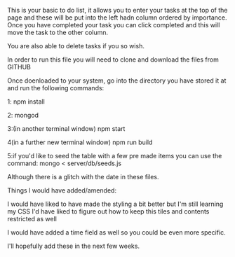 This is your basic to do list, it allows you to enter your tasks at the top of the page and these will be put into the left hadn column ordered by importance. Once you have completed your task you can click completed and this will move the task to the other column. 

You are also able to delete tasks if you so wish. 

In order to run this file you will need to clone and download the files from GITHUB

Once doenloaded to your system, go into the directory you have stored it at and run the following commands:

1: npm install 

2: mongod

3:(in another terminal window) npm start

4(in a further new terminal window) npm run build

5:if you'd like to seed the table with a few pre made items you can use the command: mongo < server/db/seeds.js

Although there is a glitch with the date in these files. 

Things I would have added/amended:

I would have liked to have made the styling a bit better but I'm still learning my CSS
I'd have liked to figure out how to keep this tiles and contents restricted as well 

I would have added a time field as well so you could be even more specific.

I'll hopefully add these in the next few weeks.